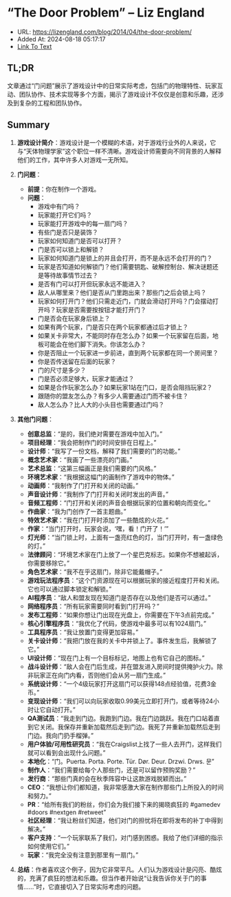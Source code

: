 # “The Door Problem” – Liz England
- URL: https://lizengland.com/blog/2014/04/the-door-problem/
- Added At: 2024-08-18 05:17:17
- [Link To Text](2024-08-18-“the-door-problem”-–-liz-england_raw.md)

## TL;DR
文章通过“门问题”展示了游戏设计中的日常实际考虑，包括门的物理特性、玩家互动、团队协作、技术实现等多个方面，揭示了游戏设计不仅仅是创意和乐趣，还涉及到复杂的工程和团队协作。

## Summary
1. **游戏设计简介**：游戏设计是一个模糊的术语，对于游戏行业外的人来说，它与“天体物理学家”这个职位一样不清晰。游戏设计师需要向不同背景的人解释他们的工作，其中许多人对游戏一无所知。

2. **门问题**：
   - **前提**：你在制作一个游戏。
   - **问题**：
     - 游戏中有门吗？
     - 玩家能打开它们吗？
     - 玩家能打开游戏中的每一扇门吗？
     - 有些门是否只是装饰？
     - 玩家如何知道门是否可以打开？
     - 门是否可以锁上和解锁？
     - 玩家如何知道门是锁上的并且会打开，而不是永远不会打开的门？
     - 玩家是否知道如何解锁门？他们需要钥匙、破解控制台、解决谜题还是等待故事情节过去？
     - 是否有门可以打开但玩家永远不能进入？
     - 敌人从哪里来？他们是否从门里跑出来？那些门之后会锁上吗？
     - 玩家如何打开门？他们只需走近门，门就会滑动打开吗？门会摆动打开吗？玩家是否需要按按钮才能打开门？
     - 门是否会在玩家身后锁上？
     - 如果有两个玩家，门是否只在两个玩家都通过后才锁上？
     - 如果关卡非常大，不能同时存在怎么办？如果一个玩家留在后面，地板可能会在他们脚下消失。你该怎么办？
     - 你是否阻止一个玩家进一步前进，直到两个玩家都在同一个房间里？
     - 你是否传送留在后面的玩家？
     - 门的尺寸是多少？
     - 门是否必须足够大，玩家才能通过？
     - 如果是合作玩家怎么办？如果玩家1站在门口，是否会阻挡玩家2？
     - 跟随你的盟友怎么办？有多少人需要通过门而不被卡住？
     - 敌人怎么办？比人大的小头目也需要通过门吗？

3. **其他门问题**：
   - **创意总监**：“是的，我们绝对需要在游戏中加入门。”
   - **项目经理**：“我会把制作门的时间安排在日程上。”
   - **设计师**：“我写了一份文档，解释了我们需要的门的功能。”
   - **概念艺术家**：“我画了一些漂亮的门画。”
   - **艺术总监**：“这第三幅画正是我们需要的门风格。”
   - **环境艺术家**：“我根据这幅门的画制作了游戏中的物体。”
   - **动画师**：“我制作了门打开和关闭的动画。”
   - **声音设计师**：“我制作了门打开和关闭时发出的声音。”
   - **音频工程师**：“门打开和关闭的声音会根据玩家的位置和朝向而变化。”
   - **作曲家**：“我为门创作了一首主题曲。”
   - **特效艺术家**：“我在门打开时添加了一些酷炫的火花。”
   - **作家**：“当门打开时，玩家会说，‘嘿，看！门开了！’”
   - **灯光师**：“当门锁上时，上面有一盏亮红色的灯，当门打开时，有一盏绿色的灯。”
   - **法律顾问**：“环境艺术家在门上放了一个星巴克标志。如果你不想被起诉，你需要移除它。”
   - **角色艺术家**：“我不在乎这扇门，除非它能戴帽子。”
   - **游戏玩法程序员**：“这个门资源现在可以根据玩家的接近程度打开和关闭。它也可以通过脚本锁定和解锁。”
   - **AI程序员**：“敌人和盟友现在知道门是否存在以及他们是否可以通过。”
   - **网络程序员**：“所有玩家需要同时看到门打开吗？”
   - **发布工程师**：“如果你想让门出现在光盘上，你需要在下午3点前完成。”
   - **核心引擎程序员**：“我优化了代码，使游戏中最多可以有1024扇门。”
   - **工具程序员**：“我让放置门变得更加容易。”
   - **关卡设计师**：“我把门放在我的关卡中并锁上了。事件发生后，我解锁了它。”
   - **UI设计师**：“现在门上有一个目标标记，地图上也有它自己的图标。”
   - **战斗设计师**：“敌人会在门后生成，并在盟友进入房间时提供掩护火力。除非玩家正在向门内看，否则他们会从另一扇门生成。”
   - **系统设计师**：“一个4级玩家打开这扇门可以获得148点经验值，花费3金币。”
   - **变现设计师**：“我们可以向玩家收取0.99美元立即打开门，或者等待24小时让它自动打开。”
   - **QA测试员**：“我走到门边。我跑到门边。我在门边跳跃。我在门口站着直到它关闭。我保存并重新加载然后走到门边。我死了并重新加载然后走到门边。我向门扔手榴弹。”
   - **用户体验/可用性研究员**：“我在Craigslist上找了一些人去开门，这样我们就可以看到会出现什么问题。”
   - **本地化**：“门。Puerta. Porta. Porte. Tür. Dør. Deur. Drzwi. Drws. 문”
   - **制作人**：“我们需要给每个人那些门，还是可以留作预购奖励？”
   - **发行商**：“那些门真的会在秋季阵容中让这款游戏脱颖而出。”
   - **CEO**：“我想让你们都知道，我非常感激大家在制作那些门上所投入的时间和努力。”
   - **PR**：“给所有我们的粉丝，你们会为我们接下来的揭晓疯狂的 #gamedev #doors #nextgen #retweet”
   - **社区经理**：“我让粉丝们知道，他们对门的担忧将在即将发布的补丁中得到解决。”
   - **客户支持**：“一个玩家联系了我们，对门感到困惑。我给了他们详细的指示如何使用它们。”
   - **玩家**：“我完全没有注意到那里有一扇门。”

4. **总结**：作者喜欢这个例子，因为它非常平凡。人们认为游戏设计是闪亮、酷炫的，充满了疯狂的想法和乐趣。但当作者开始说“让我告诉你关于门的事情……”时，它直接切入了日常实际考虑的问题。
